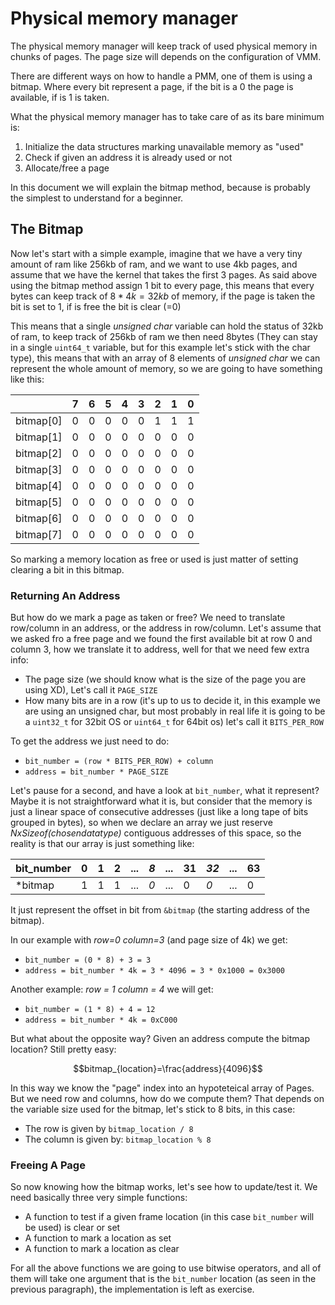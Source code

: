 Physical memory manager
=======================

The physical memory manager will keep track of used physical memory in chunks of pages. The page size will depends on the configuration of VMM. 

There are different ways on how to handle a PMM, one of them is using a bitmap. Where every bit represent a page, if the bit is a 0 the page is available, if is 1 is taken. 

What the physical memory manager has to take care of as its bare minimum is:

1. Initialize the data structures marking unavailable memory as "used"
2. Check if given an address it is already used or not
3. Allocate/free a page

In this document we will explain the bitmap method, because is probably the simplest to understand for a beginner. 

## The Bitmap

Now let's start with a simple example, imagine that we have a very tiny amount of ram like 256kb of ram, and we want to use 4kb pages, and assume that we have the kernel that takes the first 3 pages. As said above using the bitmap method assign 1 bit to every page, this means that every bytes can keep track of $8*4k=32kb$ of memory, if the page is taken the bit is set to 1, if is free the bit is clear (=0)

This means that a single *unsigned char* variable can hold the status of 32kb of ram, to keep track of 256kb of ram we then need 8bytes (They can stay in a single `uint64_t` variable, but for this example let's stick with the char type), this means that with an array of 8 elements of *unsigned char* we can represent the whole amount of memory, so we are going to have something like this: 


|           | 7 | 6 | 5 | 4 | 3 | 2 | 1 | 0 |  
|-----------|---|---|---|---|---|---|---|---|
| bitmap[0] | 0 | 0 | 0 | 0 | 0 | 1 | 1 | 1 | 
| bitmap[1] | 0 | 0 | 0 | 0 | 0 | 0 | 0 | 0 | 
| bitmap[2] | 0 | 0 | 0 | 0 | 0 | 0 | 0 | 0 | 
| bitmap[3] | 0 | 0 | 0 | 0 | 0 | 0 | 0 | 0 | 
| bitmap[4] | 0 | 0 | 0 | 0 | 0 | 0 | 0 | 0 | 
| bitmap[5] | 0 | 0 | 0 | 0 | 0 | 0 | 0 | 0 | 
| bitmap[6] | 0 | 0 | 0 | 0 | 0 | 0 | 0 | 0 | 
| bitmap[7] | 0 | 0 | 0 | 0 | 0 | 0 | 0 | 0 | 

So marking a memory location as free or used is just matter of setting clearing a bit in this bitmap. 

### Returning An Address

But how do we mark a page as taken or free? We need to translate row/column in an address, or the address in row/column. Let's assume that we asked fro a free page and we found the first available bit at row 0 and column 3, how we translate it to address, well for that we need few extra info: 

* The page size (we should know what is the size of the page you are using XD), Let's call it `PAGE_SIZE`
* How many bits are in a row (it's up to us to decide it, in this example we are using an unsigned char, but most probably in real life it is going to be a `uint32_t` for 32bit OS or `uint64_t` for 64bit os) let's call it `BITS_PER_ROW`

To get the address we just need to do: 

* `bit_number = (row * BITS_PER_ROW) + column`
* `address = bit_number * PAGE_SIZE`

Let's pause for a second, and have a look at `bit_number`, what it represent? Maybe it is not straightforward what it is, but consider that the memory is just a linear space of consecutive addresses (just like a long tape of bits grouped in bytes), so when we declare an array we just reserve *NxSizeof(chosendatatype)* contiguous addresses of this space, so the reality is that our array is just something like: 

 | bit_number | 0 | 1 | 2 | ... | *8* | ... | 31 | *32* | ... | 63 |
 |------------|---|---|---|-----|-----|-----|----|------|-----|----|
 | \*bitmap   | 1 | 1 | 1 | ... | *0* | ... |  0 |  *0* | ... |  0 |
  
It just represent the offset in bit from `&bitmap` (the starting address of the bitmap). 

In our example with *row=0 column=3* (and page size of 4k) we get:

* `bit_number = (0 * 8) + 3 = 3`
* `address = bit_number * 4k = 3 * 4096 = 3 * 0x1000 = 0x3000`

Another example: *row = 1 column = 4* we will get: 

* `bit_number = (1 * 8) + 4 = 12`
* `address = bit_number * 4k = 0xC000`

But what about the opposite way? Given an address compute the bitmap location? Still pretty easy: 

$$bitmap_{location}=\frac{address}{4096}$$

In this way we know the "page" index into an hypoteteical array of Pages. But we need row and columns, how do we compute them? That depends on the variable size used for the bitmap, let's stick to 8 bits, in this case:

* The row is given by `bitmap_location / 8`
* The column is given by: `bitmap_location % 8`

### Freeing A Page

So now knowing how the bitmap works, let's see how to update/test it. We need basically three very simple functions:

* A function to test if a given frame location (in this case `bit_number` will be used) is clear or set
* A function to mark a location as set
* A function to mark a location as clear 

For all the above functions we are going to use bitwise operators, and all of them will take one argument that is the `bit_number` location (as seen in the previous paragraph), the implementation is left as exercise.
